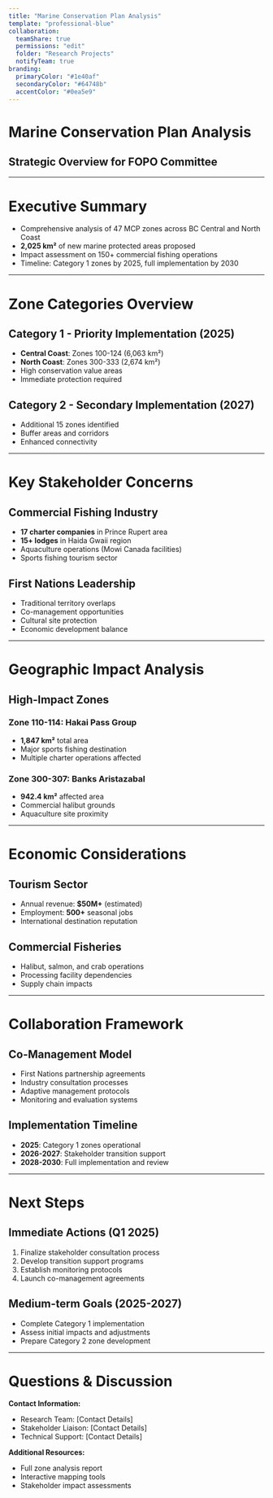 ```yaml
---
title: "Marine Conservation Plan Analysis"
template: "professional-blue"
collaboration:
  teamShare: true
  permissions: "edit"
  folder: "Research Projects"
  notifyTeam: true
branding:
  primaryColor: "#1e40af"
  secondaryColor: "#64748b"
  accentColor: "#0ea5e9"
---
```


# Marine Conservation Plan Analysis
## Strategic Overview for FOPO Committee

---

# Executive Summary

- Comprehensive analysis of 47 MCP zones across BC Central and North Coast
- **2,025 km²** of new marine protected areas proposed
- Impact assessment on 150+ commercial fishing operations
- Timeline: Category 1 zones by 2025, full implementation by 2030

---

# Zone Categories Overview

## Category 1 - Priority Implementation (2025)
- **Central Coast**: Zones 100-124 (6,063 km²)
- **North Coast**: Zones 300-333 (2,674 km²)
- High conservation value areas
- Immediate protection required

## Category 2 - Secondary Implementation (2027)
- Additional 15 zones identified
- Buffer areas and corridors
- Enhanced connectivity

---

# Key Stakeholder Concerns

## Commercial Fishing Industry
- **17 charter companies** in Prince Rupert area
- **15+ lodges** in Haida Gwaii region
- Aquaculture operations (Mowi Canada facilities)
- Sports fishing tourism sector

## First Nations Leadership
- Traditional territory overlaps
- Co-management opportunities
- Cultural site protection
- Economic development balance

---

# Geographic Impact Analysis

## High-Impact Zones

### Zone 110-114: Hakai Pass Group
- **1,847 km²** total area
- Major sports fishing destination
- Multiple charter operations affected

### Zone 300-307: Banks Aristazabal
- **942.4 km²** affected area
- Commercial halibut grounds
- Aquaculture site proximity

---

# Economic Considerations

## Tourism Sector
- Annual revenue: **$50M+** (estimated)
- Employment: **500+** seasonal jobs
- International destination reputation

## Commercial Fisheries
- Halibut, salmon, and crab operations
- Processing facility dependencies
- Supply chain impacts

---

# Collaboration Framework

## Co-Management Model
- First Nations partnership agreements
- Industry consultation processes
- Adaptive management protocols
- Monitoring and evaluation systems

## Implementation Timeline
- **2025**: Category 1 zones operational
- **2026-2027**: Stakeholder transition support
- **2028-2030**: Full implementation and review

---

# Next Steps

## Immediate Actions (Q1 2025)
1. Finalize stakeholder consultation process
2. Develop transition support programs
3. Establish monitoring protocols
4. Launch co-management agreements

## Medium-term Goals (2025-2027)
- Complete Category 1 implementation
- Assess initial impacts and adjustments
- Prepare Category 2 zone development

---

# Questions & Discussion

**Contact Information:**
- Research Team: [Contact Details]
- Stakeholder Liaison: [Contact Details]
- Technical Support: [Contact Details]

**Additional Resources:**
- Full zone analysis report
- Interactive mapping tools
- Stakeholder impact assessments